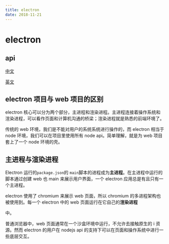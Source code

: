 ```yaml
---
title: electron
date: 2018-11-21
---
```


# electron

## api

[中文](https://www.w3cschool.cn/electronmanual/)

[英文](https://electron.atom.io/docs/)

## electron 项目与 web 项目的区别

electron 核心可以分为两个部分，主进程和渲染进程。主进程连接着操作系统和渲染进程，可以看作页面和计算机沟通的桥梁；渲染进程就是熟悉的前端环境了。

传统的 web 环境，我们是不能对用户的系统系统进行操作的，而 electron 相当于 node 环境，我们可以在项目里使用所有 node api。简单理解，就是为 web 项目套上了一个 node 环境的壳。

## 主进程与渲染进程

Electron 运行的`package.json`的 `main`脚本的进程成为**主进程**。在主进程中运行的脚本通过创建 web 也 main 来展示用户界面，一个 electron 应用总是有且只有一个主进程。

electron 使用了 chromium 来展示 web 页面，所以 chromium 的多进程架构也被使用到。每一个 electron 中的 web 页面运行在它自己的**渲染进程**

中。

普通浏览器中，web 页面通常在一个沙盒环境中运行，不允许去接触原生的 i 资源。然而 electron 的用户在 nodejs api 的支持下可以在页面和操作系统中进行一些底层交互。
